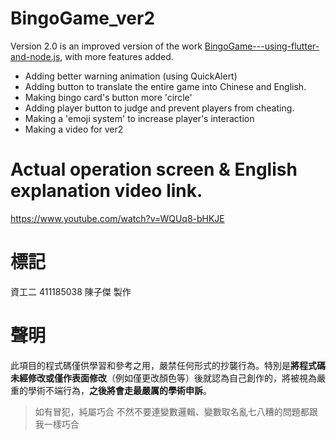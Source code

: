 # BingoGame_ver2

Version 2.0 is an improved version of the work [BingoGame---using-flutter-and-node.js](https://github.com/bsbacon0966/BingoGame---using-flutter-and-node.js), with more features added.
- Adding better warning animation (using QuickAlert)
- Adding button to translate the entire game into Chinese and English.
- Making bingo card's button more 'circle'
- Adding player button to judge and prevent players from cheating.
- Making a 'emoji system' to increase player's interaction
- Making a video for ver2

# Actual operation screen & English explanation video link.
https://www.youtube.com/watch?v=WQUq8-bHKJE
# 標記
資工二 411185038 陳子傑 製作

# 聲明
此項目的程式碼僅供學習和參考之用，嚴禁任何形式的抄襲行為。特別是**將程式碼未經修改或僅作表面修改**（例如僅更改顏色等）後就認為自己創作的，將被視為嚴重的學術不端行為，**之後將會走最嚴厲的學術申訴**。
> 如有冒犯，純屬巧合
> 不然不要連變數邏輯、變數取名亂七八糟的問題都跟我一樣巧合
